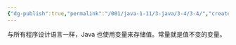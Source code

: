 ```yaml
---
{"dg-publish":true,"permalink":"/001/java-1-11/3-java/3-4/3-4/","created":"2024-04-11T17:19:07.194+08:00","updated":"2024-06-01T10:42:43.832+08:00"}
---
```


与所有程序设计语言一样，Java 也使用变量来存储值。常量就是值不变的变量。